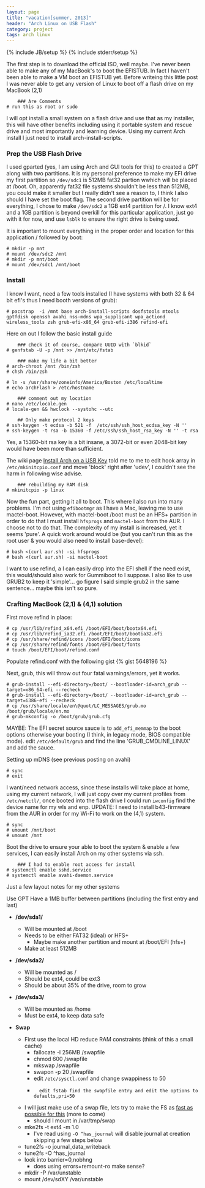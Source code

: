 ```yaml
---
layout: page
title: "vacation[summer, 2013]"
header: "Arch Linux on USB Flash"
category: project
tags: arch linux
---
```

{% include JB/setup %}
{% include stderr/setup %}


The first step is to download the official ISO, well maybe. I've never been able to make any of my MacBook's to boot the EFISTUB. In fact I haven't been able to make a VM boot an EFISTUB yet. Before writeing this little post I was never able to get any version of Linux to boot off a flash drive on my MacBook (2,1)

		### Are Comments
	# run this as root or sudo

I will opt install a small system on a flash drive and use that as my installer, this will have other benefits including using it portable system and rescue drive and most importantly and learning device. Using my current Arch install I just need to install arch-install-scripts.

### Prep the USB Flash Drive
I used gparted (yes, I am using Arch and GUI tools for this) to created a GPT along with two partitions. It is my personal preference to make my EFI drive my first partition so `/dev/sdc1` is 512MB fat32 partion wwhich will be placed at /boot. Oh, apparently fat32 file systems shouldn't be less than 512MB, you could make it smaller but I really didn't see a reason to, I think I also should I have set the boot flag. The second drive partition will be for everything, I chose to make `/dev/sdc2` a 1GB ext4 partition for /. I know ext4 and a 1GB partition is beyond overkill for this particular application, just go with it for now, and use `lsblk` to ensure the right drive is being used.

It is important to mount everything in the proper order and location for this application / followed by boot:

	# mkdir -p mnt
	# mount /dev/sdc2 /mnt
	# mkdir -p mnt/boot
	# mount /dev/sdc1 /mnt/boot

### Install
I know I want, need a few tools installed (I have systems with both 32 & 64 bit efi's thus I need booth versions of grub):

	# pacstrap  -i /mnt base arch-install-scripts dosfstools mtools gptfdisk openssh avahi nss-mdns wpa_supplicant wpa_actiond wireless_tools zsh grub-efi-x86_64 grub-efi-i386 refind-efi

Here on out I follow the basic install guide
	
		### check it of course, compare UUID with `blkid`
	# genfstab -U -p /mnt >> /mnt/etc/fstab

		### make my life a bit better
	# arch-chroot /mnt /bin/zsh
	# chsh /bin/zsh

	# ln -s /usr/share/zoneinfo/America/Boston /etc/localtime
	# echo archFlash > /etc/hostname

		### comment out my location
	# nano /etc/locale.gen
	# locale-gen && hwclock --systohc --utc

		## Only make protocol 2 keys
	# ssh-keygen -t ecdsa -b 521 -f  /etc/ssh/ssh_host_ecdsa_key -N ''
	# ssh-keygen -t rsa -b 15360 -f /etc/ssh/ssh_host_rsa_key -N '' -t rsa

Yes, a 15360-bit rsa key is a bit insane, a 3072-bit or even 2048-bit key would have been more than sufficient.

The wiki page [Install Arch on a USB Key][wikiUSB] told me to me to edit hook array in `/etc/mkinitcpio.conf` and move 'block' right after 'udev', I couldn't see the harm in following wise advise.

		### rebuilding my RAM disk
	# mkinitcpio -p linux

Now the fun part, getting it all to boot. This where I also run into many problems. I'm not using `efibootmgr` as I have a Mac, leaving me to use mactel-boot. However, with mactel-boot /boot must be an HFS+ partition in order to do that I must install `hfsprogs` and `mactel-boot` from the AUR. I choose not to do that. The complexity of my install is increased, yet it seems 'pure'. A quick work around would be (but you can't run this as the root user & you would also need to install base-devel):

	# bash <(curl aur.sh) -si hfsprogs
	# bash <(curl aur.sh) -si mactel-boot

 I want to use refind, a I can easily drop into the EFI shell if the need exist, this would/should also work for Gummiboot to I suppose. I also like to use GRUB2 to keep it 'simple'... go figure I said simple grub2 in the same sentence... maybe this isn't so pure.

### Crafting MacBook (2,1) & (4,1) solution

 First move refind in place:

	# cp /usr/lib/refind_x64.efi /boot/EFI/boot/bootx64.efi
	# cp /usr/lib/refind_ia32.efi /boot/EFI/boot/bootia32.efi
	# cp /usr/share/refind/icons /boot/EFI/boot/icons
	# cp /usr/share/refind/fonts /boot/EFI/boot/fonts
	# touch /boot/EFI/boot/refind.conf


Populate refind.conf with the following gist
 {% gist 5648196 %}

Next, grub, this will throw out four fatal warnings/errors, yet it works.

	# grub-install --efi-directory=/boot/ --bootloader-id=arch_grub --target=x86_64-efi --recheck
	# grub-install --efi-directory=/boot/ --bootloader-id=arch_grub --target=i386-efi --recheck
	# cp /usr/share/locale/en\@quot/LC_MESSAGES/grub.mo /boot/grub/locale/en.mo
	# grub-mkconfig -o /boot/grub/grub.cfg

MAYBE: The EFI secret source sauce is to `add_efi_memmap` to the boot options otherwise your booting (I think, in legacy mode, BIOS compatible mode). edit `/etc/default/grub` and find the line 'GRUB_CMDLINE_LINUX' and add the sauce.


Setting up mDNS (see previous posting on avahi)

	# sync
	# exit

I want/need network access, since these installs will take place at home, using my current network, I will just copy over my current profiles from `/etc/netctl/`, once booted into the flash drive I could run `iwconfig` find the device name for my wls and enp. UPDATE: I need to install b43-firmware from the AUR in order for my Wi-Fi to work on the (4,1) system.

	# sync
	# umount /mnt/boot
	# umount /mnt

Boot the drive to ensure your able to boot the system & enable a few services, I can easily install Arch on my other systems via ssh.

		### I had to enable root access for install
	# systemctl enable sshd.service
	# systemctl enable avahi-daemon.service

Just a few layout notes for my other systems

Use GPT
Have a 1MB buffer between partitions (including the first entry and last)

- **/dev/sda1/**
	- Will be mounted at /boot
	- Needs to be either FAT32 (ideal) or HFS+
		- Maybe make another partition and mount at /boot/EFI (hfs+)
	- Make at least 512MB

- **/dev/sda2/**
	- Will be mounted as /
	- Should be ext4, could be ext3
	- Should be about 35% of the drive, room to grow
- **/dev/sda3/**
	- Will be mounted as /home
	- Must be ext4, to keep data safe
- **Swap**
	- First use the local HD reduce RAM constraints (think of this a small cache)
		- fallocate -l 256MB /swapfile
		- chmod 600 /swapfile
		- mkswap /swapfile
		- swapon -p 20 /swapfile
		- edit `/etc/sysctl.conf` and change swappiness to 50
		- 		edit fstab find the swapfile entry and edit the options to defaults,pri=50
	- I will just make use of a swap file, lets try to make the FS as [fast as possible for this][fastSwap] (more to come) 
		- should I mount in /var/tmp/swap
	- mke2fs -t ext4 -m 1.0
		- I've read using  `-O ^has_journal` will disable journal at creation skipping a few steps below
	- tune2fs -o journal_data_writeback
	- tune2fs -O ^has_journal
	- look into barrier=0,nobhng
		- does using errors=remount-ro make sense?
	- mkdir -P /var/unstable
	- mount /dev/sdXY /var/unstable


[wikiUSB]: https://wiki.archlinux.org/index.php/Usb_install
[fastSwap]: http://fenidik.blogspot.com/2010/03/ext4-di-sable-journal.html
[extDiff]: http://www.thegeekstuff.com/2011/05/ext2-ext3-ext4/